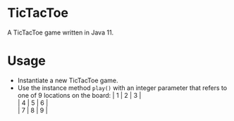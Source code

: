 # TicTacToe
 A TicTacToe game written in Java 11.

# Usage
* Instantiate a new TicTacToe game.
* Use the instance method `play()` with an integer parameter that refers to one of 9 locations on the board:
    | 1 | 2 | 3 |  
    | 4 | 5 | 6 |  
    | 7 | 8 | 9 |
